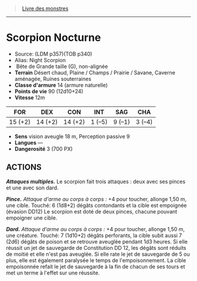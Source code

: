 ﻿> [Livre des monstres](tome_of_beasts.md)

---

# Scorpion Nocturne

- Source: (LDM p357)(TOB p340)
- Alias: Night Scorpion
-  Bête de Grande taille (G), non-alignée
- **Terrain** Désert chaud, Plaine / Champs / Prairie / Savane, Caverne aménagée, Ruines souterraines
- **Classe d'armure** 14 (armure naturelle)
- **Points de vie** 90 (12d10+24)
- **Vitesse** 12m

|FOR|DEX|CON|INT|SAG|CHA|
|---|---|---|---|---|---|
|15 (+2)|14 (+2)|14 (+2)|1 (–5)|9 (–1)|3 (–4)|

- **Sens** vision aveugle 18 m, Perception passive 9
- **Langues** —
- **Dangerosité** 3 (700 PX)

## ACTIONS

**_Attaques multiples._** Le scorpion fait trois attaques : deux avec ses pinces et une avec son dard.

**_Pince._** _Attaque d'arme au corps à corps :_ +4 pour toucher, allonge 1,50 m, une cible. Touché: 6 (1d8+2) dégâts contondants et la cible est empoignée (évasion DD12) Le scorpion est doté de deux pinces, chacune pouvant empoigner une cible.

**_Dard._** _Attaque d'arme au corps à corps :_ +4 pour toucher, allonge 1,50 m, une créature. Touché: 7 (1d10+2) dégâts perforants, la cible subit aussi 7 (2d6) dégâts de poison et se retrouve aveuglée pendant 1d3 heures. Si elle réussit un jet de sauvegarde de Constitution DD 12, les dégâts sont réduits de moitié et elle n'est pas aveuglée. Si elle rate le jet de sauvegarde de 5 ou plus, elle est également paralysée le temps de l'empoisonnement. La cible empoisonnée refait le jet de sauvegarde à la fin de chacun de ses tours et met un terme à l'effet sur une réussite.

